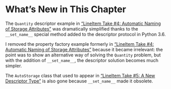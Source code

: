 # What’s New in This Chapter

The `Quantity` descriptor example in [“LineItem Take #4: Automatic Naming of Storage Attributes”](#auto_storage_sec) was dramatically simplified thanks to the `__set_name__` special method added to the descriptor protocol in Python 3.6.

I removed the property factory example formerly in [“LineItem Take #4: Automatic Naming of Storage Attributes”](#auto_storage_sec) because it became irrelevant: the point was to show an alternative way of solving the `Quantity` problem, but with the addition of `__set_name__`, the descriptor solution becomes much simpler.

The `AutoStorage` class that used to appear in [“LineItem Take #5: A New Descriptor Type”](#new_descr_type_sec) is also gone because `__set_name__` made it obsolete.